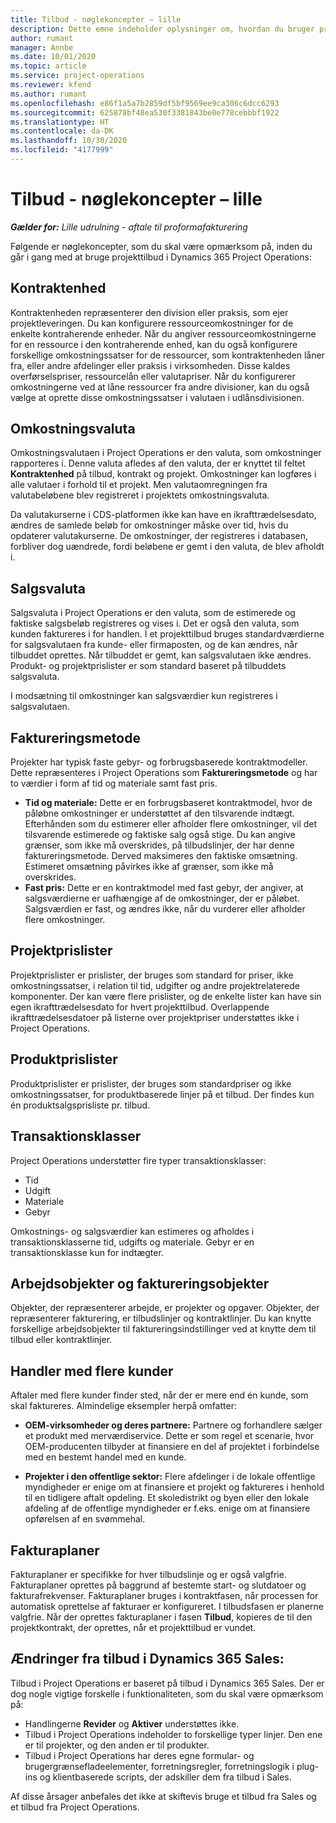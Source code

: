 ```yaml
---
title: Tilbud - nøglekoncepter – lille
description: Dette emne indeholder oplysninger om, hvordan du bruger projekttilbud i Project Operations.
author: rumant
manager: Annbe
ms.date: 10/01/2020
ms.topic: article
ms.service: project-operations
ms.reviewer: kfend
ms.author: rumant
ms.openlocfilehash: e86f1a5a7b2859df5bf9569ee9ca306c6dcc6293
ms.sourcegitcommit: 625878bf48ea530f3381843be0e778cebbbf1922
ms.translationtype: HT
ms.contentlocale: da-DK
ms.lasthandoff: 10/30/2020
ms.locfileid: "4177999"
---
```

# <a name="quotes---key-concepts---lite"></a>Tilbud - nøglekoncepter – lille

_**Gælder for:** Lille udrulning - aftale til proformafakturering_


Følgende er nøglekoncepter, som du skal være opmærksom på, inden du går i gang med at bruge projekttilbud i Dynamics 365 Project Operations:

## <a name="contracting-unit"></a>Kontraktenhed

Kontraktenheden repræsenterer den division eller praksis, som ejer projektleveringen. Du kan konfigurere ressourceomkostninger for de enkelte kontraherende enheder. Når du angiver ressourceomkostningerne for en ressource i den kontraherende enhed, kan du også konfigurere forskellige omkostningssatser for de ressourcer, som kontraktenheden låner fra, eller andre afdelinger eller praksis i virksomheden. Disse kaldes overførselspriser, ressourcelån eller valutapriser. Når du konfigurerer omkostningerne ved at låne ressourcer fra andre divisioner, kan du også vælge at oprette disse omkostningssatser i valutaen i udlånsdivisionen.

## <a name="cost-currency"></a>Omkostningsvaluta

Omkostningsvalutaen i Project Operations er den valuta, som omkostninger rapporteres i. Denne valuta afledes af den valuta, der er knyttet til feltet **Kontraktenhed** på tilbud, kontrakt og projekt. Omkostninger kan logføres i alle valutaer i forhold til et projekt. Men valutaomregningen fra valutabeløbene blev registreret i projektets omkostningsvaluta.

Da valutakurserne i CDS-platformen ikke kan have en ikrafttrædelsesdato, ændres de samlede beløb for omkostninger måske over tid, hvis du opdaterer valutakurserne. De omkostninger, der registreres i databasen, forbliver dog uændrede, fordi beløbene er gemt i den valuta, de blev afholdt i.

## <a name="sales-currency"></a>Salgsvaluta

Salgsvaluta i Project Operations er den valuta, som de estimerede og faktiske salgsbeløb registreres og vises i. Det er også den valuta, som kunden faktureres i for handlen. I et projekttilbud bruges standardværdierne for salgsvalutaen fra kunde- eller firmaposten, og de kan ændres, når tilbuddet oprettes. Når tilbuddet er gemt, kan salgsvalutaen ikke ændres. Produkt- og projektprislister er som standard baseret på tilbuddets salgsvaluta.

I modsætning til omkostninger kan salgsværdier kun registreres i salgsvalutaen.

## <a name="billing-method"></a>Faktureringsmetode

Projekter har typisk faste gebyr- og forbrugsbaserede kontraktmodeller. Dette repræsenteres i Project Operations som **Faktureringsmetode** og har to værdier i form af tid og materiale samt fast pris.

- **Tid og materiale:** Dette er en forbrugsbaseret kontraktmodel, hvor de påløbne omkostninger er understøttet af den tilsvarende indtægt. Efterhånden som du estimerer eller afholder flere omkostninger, vil det tilsvarende estimerede og faktiske salg også stige. Du kan angive grænser, som ikke må overskrides, på tilbudslinjer, der har denne faktureringsmetode. Derved maksimeres den faktiske omsætning. Estimeret omsætning påvirkes ikke af grænser, som ikke må overskrides.
- **Fast pris:** Dette er en kontraktmodel med fast gebyr, der angiver, at salgsværdierne er uafhængige af de omkostninger, der er påløbet. Salgsværdien er fast, og ændres ikke, når du vurderer eller afholder flere omkostninger.

## <a name="project-price-lists"></a>Projektprislister

Projektprislister er prislister, der bruges som standard for priser, ikke omkostningssatser, i relation til tid, udgifter og andre projektrelaterede komponenter. Der kan være flere prislister, og de enkelte lister kan have sin egen ikrafttrædelsesdato for hvert projekttilbud. Overlappende ikrafttrædelsesdatoer på listerne over projektpriser understøttes ikke i Project Operations.

## <a name="product-price-lists"></a>Produktprislister

Produktprislister er prislister, der bruges som standardpriser og ikke omkostningssatser, for produktbaserede linjer på et tilbud. Der findes kun én produktsalgsprisliste pr. tilbud.

## <a name="transaction-classes"></a>Transaktionsklasser

Project Operations understøtter fire typer transaktionsklasser:

- Tid
- Udgift
- Materiale
- Gebyr

Omkostnings- og salgsværdier kan estimeres og afholdes i transaktionsklasserne tid, udgifts og materiale. Gebyr er en transaktionsklasse kun for indtægter.

## <a name="work-entities-and-billing-entities"></a>Arbejdsobjekter og faktureringsobjekter

Objekter, der repræsenterer arbejde, er projekter og opgaver. Objekter, der repræsenterer fakturering, er tilbudslinjer og kontraktlinjer. Du kan knytte forskellige arbejdsobjekter til faktureringsindstillinger ved at knytte dem til tilbud eller kontraktlinjer.

## <a name="multi-customer-deals"></a>Handler med flere kunder

Aftaler med flere kunder finder sted, når der er mere end én kunde, som skal faktureres. Almindelige eksempler herpå omfatter:

- **OEM-virksomheder og deres partnere:** Partnere og forhandlere sælger et produkt med merværdiservice. Dette er som regel et scenarie, hvor OEM-producenten tilbyder at finansiere en del af projektet i forbindelse med en bestemt handel med en kunde. 

- **Projekter i den offentlige sektor:** Flere afdelinger i de lokale offentlige myndigheder er enige om at finansiere et projekt og faktureres i henhold til en tidligere aftalt opdeling. Et skoledistrikt og byen eller den lokale afdeling af de offentlige myndigheder er f.eks. enige om at finansiere opførelsen af en svømmehal.

## <a name="invoice-schedules"></a>Fakturaplaner

Fakturaplaner er specifikke for hver tilbudslinje og er også valgfrie. Fakturaplaner oprettes på baggrund af bestemte start- og slutdatoer og fakturafrekvenser. Fakturaplaner bruges i kontraktfasen, når processen for automatisk oprettelse af fakturaer er konfigureret. I tilbudsfasen er planerne valgfrie. Når der oprettes fakturaplaner i fasen **Tilbud**, kopieres de til den projektkontrakt, der oprettes, når et projekttilbud er vundet.

## <a name="changes-from-dynamics-365-sales-quote"></a>Ændringer fra tilbud i Dynamics 365 Sales:

Tilbud i Project Operations er baseret på tilbud i Dynamics 365 Sales. Der er dog nogle vigtige forskelle i funktionaliteten, som du skal være opmærksom på:

- Handlingerne **Revider** og **Aktiver** understøttes ikke.
- Tilbud i Project Operations indeholder to forskellige typer linjer. Den ene er til projekter, og den anden er til produkter.
- Tilbud i Project Operations har deres egne formular- og brugergrænsefladeelementer, forretningsregler, forretningslogik i plug-ins og klientbaserede scripts, der adskiller dem fra tilbud i Sales.

Af disse årsager anbefales det ikke at skiftevis bruge et tilbud fra Sales og et tilbud fra Project Operations.
